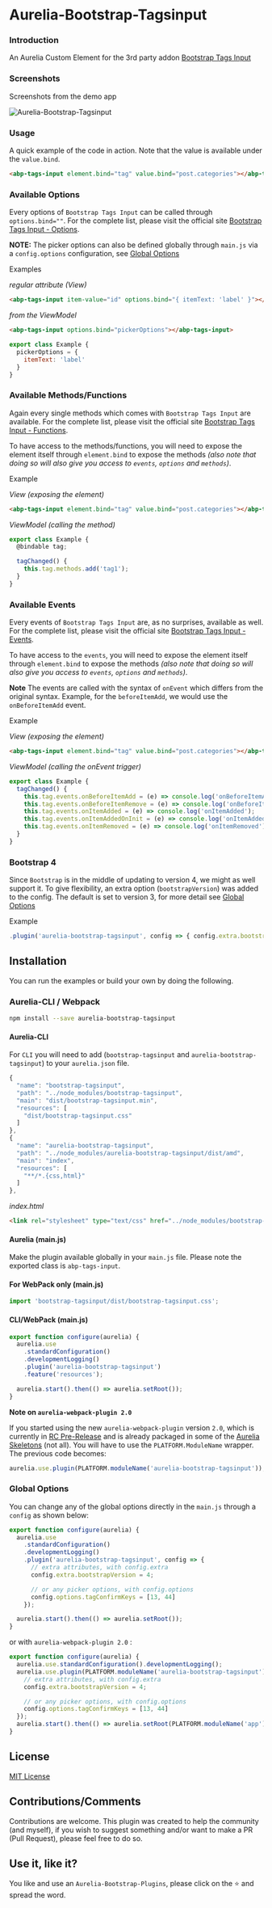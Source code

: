 # Aurelia-Bootstrap-Tagsinput

### Introduction
An Aurelia Custom Element for the 3rd party addon [Bootstrap Tags Input](https://bootstrap-tagsinput.github.io/bootstrap-tagsinput/examples/)

### Screenshots
Screenshots from the demo app

![Aurelia-Bootstrap-Tagsinput](/aurelia-bootstrap-tagsinput/printscreen/abp-tagsinput.jpg)

### Usage
A quick example of the code in action. Note that the value is available under the `value.bind`.

```html
<abp-tags-input element.bind="tag" value.bind="post.categories"></abp-tags-input>
```

### Available Options
Every options of `Bootstrap Tags Input` can be called through `options.bind=""`. For the complete list, please visit the official site [Bootstrap Tags Input - Options](http://bootstrap-tagsinput.github.io/bootstrap-tagsinput/examples/#options).

**NOTE:**
The picker options can also be defined globally through `main.js` via a `config.options` configuration, see [Global Options](#globaloption)

Examples

_regular attribute (View)_

```html
<abp-tags-input item-value="id" options.bind="{ itemText: 'label' }"></abp-tags-input>
```

_from the ViewModel_

```html
<abp-tags-input options.bind="pickerOptions"></abp-tags-input>
```

```javascript
export class Example {
  pickerOptions = {
    itemText: 'label'
  }
}
```

<a name="methods"></a>

### Available Methods/Functions
Again every single methods which comes with `Bootstrap Tags Input` are available. For the complete list, please visit the official site [Bootstrap Tags Input - Functions](http://bootstrap-tagsinput.github.io/bootstrap-tagsinput/examples/#methods).

To have access to the methods/functions, you will need to expose the element itself through `element.bind` to expose the methods _(also note that doing so will also give you access to `events`, `options` and `methods`)_.

Example

_View (exposing the element)_

```html
<abp-tags-input element.bind="tag" value.bind="post.categories"></abp-tags-input>
```

_ViewModel (calling the method)_

```javascript
export class Example {
  @bindable tag;

  tagChanged() {
    this.tag.methods.add('tag1');
  }
}
```

<a name="events"></a>

### Available Events
Every events of `Bootstrap Tags Input` are, as no surprises, available as well. For the complete list, please visit the official site [Bootstrap Tags Input - Events](http://bootstrap-tagsinput.github.io/bootstrap-tagsinput/examples/#events).

To have access to the `events`, you will need to expose the element itself through `element.bind` to expose the methods _(also note that doing so will also give you access to `events`, `options` and `methods`)_.

**Note**
The events are called with the syntax of `onEvent` which differs from the original syntax. Example, for the `beforeItemAdd`, we would use the `onBeforeItemAdd` event.

Example

_View (exposing the element)_

```html
<abp-tags-input element.bind="tag" value.bind="post.categories"></abp-tags-input>
```

_ViewModel (calling the onEvent trigger)_

```javascript
export class Example {
  tagChanged() {
    this.tag.events.onBeforeItemAdd = (e) => console.log('onBeforeItemAdd');
    this.tag.events.onBeforeItemRemove = (e) => console.log('onBeforeItemRemove');
    this.tag.events.onItemAdded = (e) => console.log('onItemAdded');
    this.tag.events.onItemAddedOnInit = (e) => console.log('onItemAddedOnInit');
    this.tag.events.onItemRemoved = (e) => console.log('onItemRemoved');
  }
}
```

### Bootstrap 4
Since `Bootstrap` is in the middle of updating to version 4, we might as well support it. To give flexibility, an extra option (`bootstrapVersion`) was added to the config. The default is set to version 3, for more detail see [Global Options](#globaloption)

Example
```javascript
.plugin('aurelia-bootstrap-tagsinput', config => { config.extra.bootstrapVersion = 4; });
```

## Installation
You can run the examples or build your own by doing the following.

### Aurelia-CLI / Webpack

```bash
npm install --save aurelia-bootstrap-tagsinput
```

<a name="cli"></a>

#### Aurelia-CLI
For `CLI` you will need to add (`bootstrap-tagsinput` and `aurelia-bootstrap-tagsinput`) to your `aurelia.json` file.
```javascript
{
  "name": "bootstrap-tagsinput",
  "path": "../node_modules/bootstrap-tagsinput",
  "main": "dist/bootstrap-tagsinput.min",
  "resources": [
    "dist/bootstrap-tagsinput.css"
  ]
},
{
  "name": "aurelia-bootstrap-tagsinput",
  "path": "../node_modules/aurelia-bootstrap-tagsinput/dist/amd",
  "main": "index",
  "resources": [
    "**/*.{css,html}"
  ]
},
```

_index.html_
```html
<link rel="stylesheet" type="text/css" href="../node_modules/bootstrap-tagsinput/dist/bootstrap-tagsinput.css">
```

<a name="mainjs"></a>

#### Aurelia (main.js)
Make the plugin available globally in your `main.js` file. Please note the exported class is `abp-tags-input`.

#### For WebPack only (main.js)

```javascript
import 'bootstrap-tagsinput/dist/bootstrap-tagsinput.css';
```

#### CLI/WebPack (main.js)

```javascript
export function configure(aurelia) {
  aurelia.use
    .standardConfiguration()
    .developmentLogging()
    .plugin('aurelia-bootstrap-tagsinput')
    .feature('resources');

  aurelia.start().then(() => aurelia.setRoot());
}
```

**Note on `aurelia-webpack-plugin 2.0`**

If you started using the new `aurelia-webpack-plugin` version `2.0`, which is currently in [RC Pre-Release](https://github.com/aurelia/webpack-plugin/releases) and is already packaged in some of the [Aurelia Skeletons](https://github.com/aurelia/skeleton-navigation) (not all). You will have to use the `PLATFORM.ModuleName` wrapper. The previous code becomes:

```javascript
aurelia.use.plugin(PLATFORM.moduleName('aurelia-bootstrap-tagsinput'));
```

<a name="globaloption"></a>

### Global Options
You can change any of the global options directly in the `main.js` through a `config` as shown below:

```javascript
export function configure(aurelia) {
  aurelia.use
    .standardConfiguration()
    .developmentLogging()
    .plugin('aurelia-bootstrap-tagsinput', config => {
      // extra attributes, with config.extra
      config.extra.bootstrapVersion = 4;

      // or any picker options, with config.options
      config.options.tagConfirmKeys = [13, 44]
    });

  aurelia.start().then(() => aurelia.setRoot());
}
```

or with `aurelia-webpack-plugin 2.0` :

```javascript
export function configure(aurelia) {
  aurelia.use.standardConfiguration().developmentLogging();
  aurelia.use.plugin(PLATFORM.moduleName('aurelia-bootstrap-tagsinput'), config => {
    // extra attributes, with config.extra
    config.extra.bootstrapVersion = 4;

    // or any picker options, with config.options
    config.options.tagConfirmKeys = [13, 44]
  });
  aurelia.start().then(() => aurelia.setRoot(PLATFORM.moduleName('app')));
}
```

## License
[MIT License](https://github.com/ghiscoding/Aurelia-Bootstrap-Plugins/blob/master/LICENSE)

## Contributions/Comments
Contributions are welcome. This plugin was created to help the community (and myself), if you wish to suggest something and/or want to make a PR (Pull Request), please feel free to do so.

## Use it, like it?
You like and use an `Aurelia-Bootstrap-Plugins`, please click on the :star: and spread the word.